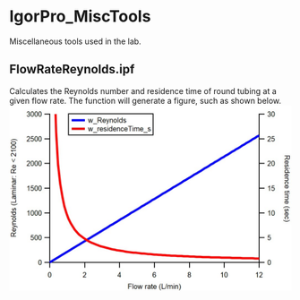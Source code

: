 # IgorPro_MiscTools
Miscellaneous tools used in the lab.

## FlowRateReynolds.ipf

Calculates the Reynolds number and residence time of round tubing at a given flow rate. The function will generate a figure, such as shown below.
![FlowRateReynolds](https://github.com/hyunguboy/IgorPro_MiscTools/blob/master/FlowRateReynolds.jpg)
